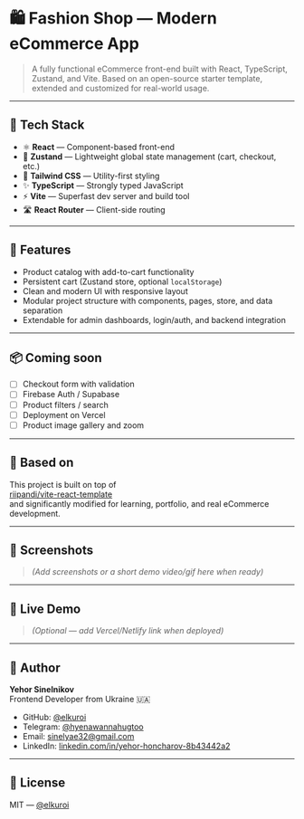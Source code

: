 # 🛍️ Fashion Shop — Modern eCommerce App

> A fully functional eCommerce front-end built with React, TypeScript, Zustand, and Vite. Based on an open-source starter template, extended and customized for real-world usage.

---

## 🚀 Tech Stack

- ⚛️ **React** — Component-based front-end
- 🧠 **Zustand** — Lightweight global state management (cart, checkout, etc.)
- 💅 **Tailwind CSS** — Utility-first styling
- ✨ **TypeScript** — Strongly typed JavaScript
- ⚡ **Vite** — Superfast dev server and build tool
- 🛣 **React Router** — Client-side routing

---

## 🔧 Features

- Product catalog with add-to-cart functionality
- Persistent cart (Zustand store, optional `localStorage`)
- Clean and modern UI with responsive layout
- Modular project structure with components, pages, store, and data separation
- Extendable for admin dashboards, login/auth, and backend integration

---

## 📦 Coming soon

- [ ] Checkout form with validation
- [ ] Firebase Auth / Supabase
- [ ] Product filters / search
- [ ] Deployment on Vercel
- [ ] Product image gallery and zoom

---

## 🧠 Based on

This project is built on top of  
[riipandi/vite-react-template](https://github.com/riipandi/vite-react-template)  
and significantly modified for learning, portfolio, and real eCommerce development.

---

## 📸 Screenshots

> *(Add screenshots or a short demo video/gif here when ready)*

---

## 🔗 Live Demo

> *(Optional — add Vercel/Netlify link when deployed)*

---

## 👤 Author

**Yehor Sinelnikov**  
Frontend Developer from Ukraine 🇺🇦

- GitHub: [@elkuroi](https://github.com/elkuroi)
- Telegram: [@hyenawannahugtoo](https://t.me/your_tg_hyenawannahugtoo)
- Email: [sinelyae32@gmail.com](mailto:sinelyae32@gmail.com)
- LinkedIn: [linkedin.com/in/yehor-honcharov-8b43442a2](www.linkedin.com/in/yehor-honcharov-8b43442a2)

---

## 📜 License

MIT — [@elkuroi](https://github.com/elkuroi)
